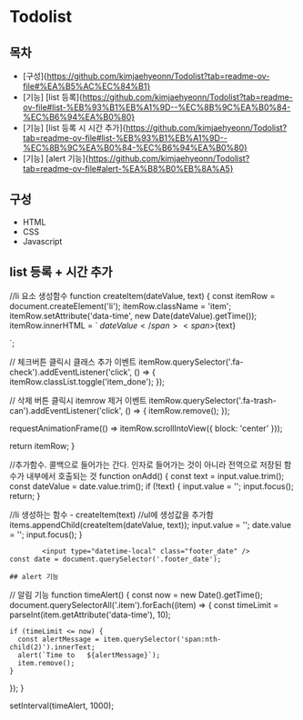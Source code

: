 # Todolist

## 목차

- [구성]{https://github.com/kimjaehyeonn/Todolist?tab=readme-ov-file#%EA%B5%AC%EC%84%B1}
- [기능] [list 등록]{https://github.com/kimjaehyeonn/Todolist?tab=readme-ov-file#list-%EB%93%B1%EB%A1%9D--%EC%8B%9C%EA%B0%84-%EC%B6%94%EA%B0%80}
- [기능] [list 등록 시 시간 추가]{https://github.com/kimjaehyeonn/Todolist?tab=readme-ov-file#list-%EB%93%B1%EB%A1%9D--%EC%8B%9C%EA%B0%84-%EC%B6%94%EA%B0%80}
- [기능] [alert 기능]{https://github.com/kimjaehyeonn/Todolist?tab=readme-ov-file#alert-%EA%B8%B0%EB%8A%A5}

## 구성

- HTML
- CSS
- Javascript

## list 등록 + 시간 추가

//li 요소 생성함수
function createItem(dateValue, text) {
const itemRow = document.createElement('li');
itemRow.className = 'item';
itemRow.setAttribute('data-time', new Date(dateValue).getTime());
itemRow.innerHTML = `
<span>${dateValue}</span>
  <span>${text}</span>
<i class="fa-solid fa-check"></i>
<i class="fa-solid fa-trash-can"></i>

 </li>`;

// 체크버튼 클릭시 클래스 추가 이벤트
itemRow.querySelector('.fa-check').addEventListener('click', () => {
itemRow.classList.toggle('item_done');
});

// 삭제 버튼 클릭시 itemrow 제거 이벤트
itemRow.querySelector('.fa-trash-can').addEventListener('click', () => {
itemRow.remove();
});

requestAnimationFrame(() => itemRow.scrollIntoView({ block: 'center' }));

return itemRow;
}

//추가함수. 콜백으로 들어가는 간다. 인자로 들어가는 것이 아니라 전역으로 저장된 함수가 내부에서 호출되는 것
function onAdd() {
const text = input.value.trim();
const dateValue = date.value.trim();
if (!text) {
input.value = '';
input.focus();
return;
}

//li 생성하는 함수 - createItem(text)
//ul에 생성값을 추가함
items.appendChild(createItem(dateValue, text));
input.value = '';
date.value = '';
input.focus();
}

```
        <input type="datetime-local" class="footer_date" />
const date = document.querySelector('.footer_date');

## alert 기능
```

// 알림 기능
function timeAlert() {
const now = new Date().getTime();
document.querySelectorAll('.item').forEach((item) => {
const timeLimit = parseInt(item.getAttribute('data-time'), 10);

    if (timeLimit <= now) {
      const alertMessage = item.querySelector('span:nth-child(2)').innerText;
      alert(`Time to   ${alertMessage}`);
      item.remove();
    }

});
}

setInterval(timeAlert, 1000);

```

```
